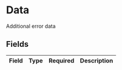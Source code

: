 # Data

Additional error data


## Fields

| Field       | Type        | Required    | Description |
| ----------- | ----------- | ----------- | ----------- |
